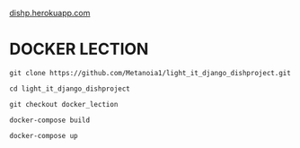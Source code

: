 [dishp.herokuapp.com](https://dishp.herokuapp.com)

# DOCKER LECTION
```
git clone https://github.com/Metanoia1/light_it_django_dishproject.git

```
```
cd light_it_django_dishproject

```
```
git checkout docker_lection

```
```
docker-compose build

```
```
docker-compose up

```
